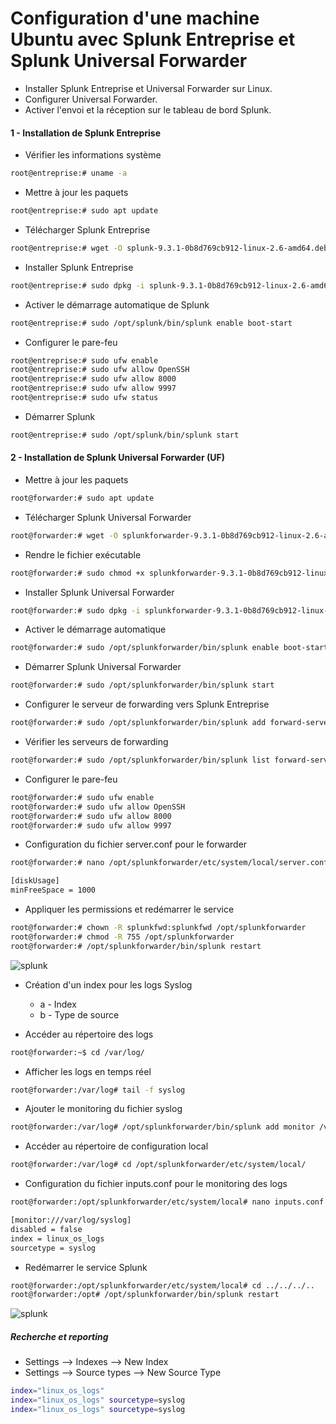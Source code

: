 # Configuration d'une machine Ubuntu avec Splunk Entreprise et Splunk Universal Forwarder

- Installer Splunk Entreprise et Universal Forwarder sur Linux.
- Configurer Universal Forwarder.
- Activer l'envoi et la réception sur le tableau de bord Splunk.

#### 1 - Installation de Splunk Entreprise

- Vérifier les informations système

```sh
root@entreprise:# uname -a
```

- Mettre à jour les paquets

```sh
root@entreprise:# sudo apt update
```

- Télécharger Splunk Entreprise

```sh
root@entreprise:# wget -O splunk-9.3.1-0b8d769cb912-linux-2.6-amd64.deb "https://download.splunk.com/products/splunk/releases/9.3.1/linux/splunk-9.3.1-0b8d769cb912-linux-2.6-amd64.deb"
```

- Installer Splunk Entreprise

```sh
root@entreprise:# sudo dpkg -i splunk-9.3.1-0b8d769cb912-linux-2.6-amd64.deb
```

- Activer le démarrage automatique de Splunk

```sh
root@entreprise:# sudo /opt/splunk/bin/splunk enable boot-start
```

- Configurer le pare-feu

```sh
root@entreprise:# sudo ufw enable
root@entreprise:# sudo ufw allow OpenSSH
root@entreprise:# sudo ufw allow 8000
root@entreprise:# sudo ufw allow 9997
root@entreprise:# sudo ufw status
```

- Démarrer Splunk

```sh
root@entreprise:# sudo /opt/splunk/bin/splunk start
```

#### 2 - Installation de Splunk Universal Forwarder (UF)

- Mettre à jour les paquets

```sh
root@forwarder:# sudo apt update
```

- Télécharger Splunk Universal Forwarder

```sh
root@forwarder:# wget -O splunkforwarder-9.3.1-0b8d769cb912-linux-2.6-amd64.deb "https://download.splunk.com/products/universalforwarder/releases/9.3.1/linux/splunkforwarder-9.3.1-0b8d769cb912-linux-2.6-amd64.deb"
```

- Rendre le fichier exécutable

```sh
root@forwarder:# sudo chmod +x splunkforwarder-9.3.1-0b8d769cb912-linux-2.6-amd64.deb
```

- Installer Splunk Universal Forwarder

```sh
root@forwarder:# sudo dpkg -i splunkforwarder-9.3.1-0b8d769cb912-linux-2.6-amd64.deb
```

- Activer le démarrage automatique

```sh
root@forwarder:# sudo /opt/splunkforwarder/bin/splunk enable boot-start
```

- Démarrer Splunk Universal Forwarder

```sh
root@forwarder:# sudo /opt/splunkforwarder/bin/splunk start
```

- Configurer le serveur de forwarding vers Splunk Entreprise

```sh
root@forwarder:# sudo /opt/splunkforwarder/bin/splunk add forward-server <IP Splunk Entreprise>:9997 -auth admin:Admin@123
```

- Vérifier les serveurs de forwarding

```sh
root@forwarder:# sudo /opt/splunkforwarder/bin/splunk list forward-server
```

- Configurer le pare-feu

```sh
root@forwarder:# sudo ufw enable
root@forwarder:# sudo ufw allow OpenSSH
root@forwarder:# sudo ufw allow 8000
root@forwarder:# sudo ufw allow 9997
```

- Configuration du fichier server.conf pour le forwarder

```sh
root@forwarder:# nano /opt/splunkforwarder/etc/system/local/server.conf

[diskUsage]
minFreeSpace = 1000
```

- Appliquer les permissions et redémarrer le service

```sh
root@forwarder:# chown -R splunkfwd:splunkfwd /opt/splunkforwarder
root@forwarder:# chmod -R 755 /opt/splunkforwarder
root@forwarder:# /opt/splunkforwarder/bin/splunk restart
```

![splunk](/assets/02.png)

- Création d'un index pour les logs Syslog

  - a - Index
  - b - Type de source

- Accéder au répertoire des logs

```sh
root@forwarder:~$ cd /var/log/
```

- Afficher les logs en temps réel

```sh
root@forwarder:/var/log# tail -f syslog
```

- Ajouter le monitoring du fichier syslog

```sh
root@forwarder:/var/log# /opt/splunkforwarder/bin/splunk add monitor /var/log/syslog
```

- Accéder au répertoire de configuration local

```sh
root@forwarder:/var/log# cd /opt/splunkforwarder/etc/system/local/
```

- Configuration du fichier inputs.conf pour le monitoring des logs

```sh
root@forwarder:/opt/splunkforwarder/etc/system/local# nano inputs.conf

[monitor:///var/log/syslog]
disabled = false
index = linux_os_logs
sourcetype = syslog
```

- Redémarrer le service Splunk

```sh
root@forwarder:/opt/splunkforwarder/etc/system/local# cd ../../../..
root@forwarder:/opt# /opt/splunkforwarder/bin/splunk restart
```

![splunk](/assets/03.png)

##### Recherche et reporting

- Settings --> Indexes --> New Index
- Settings --> Source types --> New Source Type

```sh
index="linux_os_logs"
index="linux_os_logs" sourcetype=syslog
index="linux_os_logs" sourcetype=syslog
```
